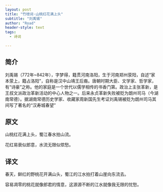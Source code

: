 ```yaml
---
layout: post
title: "竹枝词·山桃红花满上头"
subtitle: "刘禹锡"
author: "Road"
header-style: text
tags:
  - 诗词
  
---
```



简介
-------
刘禹锡（772年~842年），字梦得，籍贯河南洛阳，生于河南郑州荥阳，自述“家本荥上，籍占洛阳”，自称是汉中山靖王后裔。唐朝时期大臣、文学家、哲学家，有“诗豪”之称。他的家庭是一个世代以儒学相传的书香门第。政治上主张革新，是王叔文派政治革新活动的中心人物之一。后来永贞革新失败被贬为朗州司马（今湖南常德）。据湖南常德历史学家、收藏家周新国先生考证刘禹锡被贬为朗州司马其间写了著名的“汉寿城春望”

原文
-------
山桃红花满上头，蜀江春水拍山流。

花红易衰似郎意，水流无限似侬愁。


译文
-------
春天，鲜红的野桃花开满山头，蜀江的江水拍打着山崖向东流去。

容易凋零的桃花就像郎君的情意，这源源不断的江水就像我无限的忧愁。









